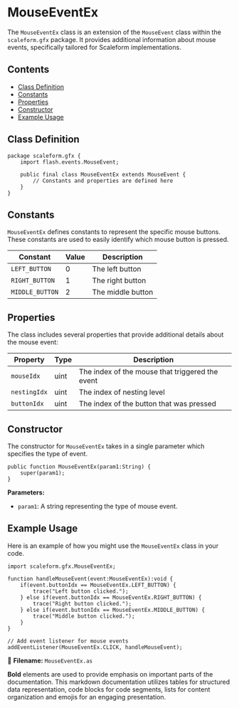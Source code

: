 ---
---
# MouseEventEx
The `MouseEventEx` class is an extension of the `MouseEvent` class within the `scaleform.gfx` package.
It provides additional information about mouse events, specifically tailored for Scaleform implementations.

## Contents
- [Class Definition](#class-definition)
- [Constants](#constants)
- [Properties](#properties)
- [Constructor](#constructor)
- [Example Usage](#example-usage)

## Class Definition

```as3
package scaleform.gfx {
    import flash.events.MouseEvent;

    public final class MouseEventEx extends MouseEvent {
        // Constants and properties are defined here
    }
}
```

## Constants

`MouseEventEx` defines constants to represent the specific mouse buttons. These constants are used to easily identify which mouse button is pressed.

| Constant         | Value | Description       |
| ---------------- | ----- | ----------------- |
| `LEFT_BUTTON`    | 0     | The left button   |
| `RIGHT_BUTTON`   | 1     | The right button  |
| `MIDDLE_BUTTON`  | 2     | The middle button |

## Properties

The class includes several properties that provide additional details about the mouse event:

| Property    | Type  | Description                                     |
| ----------- | ----- | ----------------------------------------------- |
| `mouseIdx`  | uint  | The index of the mouse that triggered the event |
| `nestingIdx`| uint  | The index of nesting level                      |
| `buttonIdx` | uint  | The index of the button that was pressed        |

## Constructor

The constructor for `MouseEventEx` takes in a single parameter which specifies the type of event.

```as3
public function MouseEventEx(param1:String) {
    super(param1);
}
```

**Parameters:**
- `param1`: A string representing the type of mouse event.

## Example Usage

Here is an example of how you might use the `MouseEventEx` class in your code.

```as3
import scaleform.gfx.MouseEventEx;

function handleMouseEvent(event:MouseEventEx):void {
    if(event.buttonIdx == MouseEventEx.LEFT_BUTTON) {
        trace("Left button clicked.");
    } else if(event.buttonIdx == MouseEventEx.RIGHT_BUTTON) {
        trace("Right button clicked.");
    } else if(event.buttonIdx == MouseEventEx.MIDDLE_BUTTON) {
        trace("Middle button clicked.");
    }
}

// Add event listener for mouse events
addEventListener(MouseEventEx.CLICK, handleMouseEvent);
```

📝 **Filename:** `MouseEventEx.as`

**Bold** elements are used to provide emphasis on important parts of the documentation. This markdown documentation utilizes tables for structured data representation, code blocks for code segments, lists for content organization and emojis for an engaging presentation.
